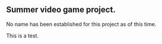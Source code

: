## Summer video game project.
No name has been established for this project as of this time.

This is a test.
